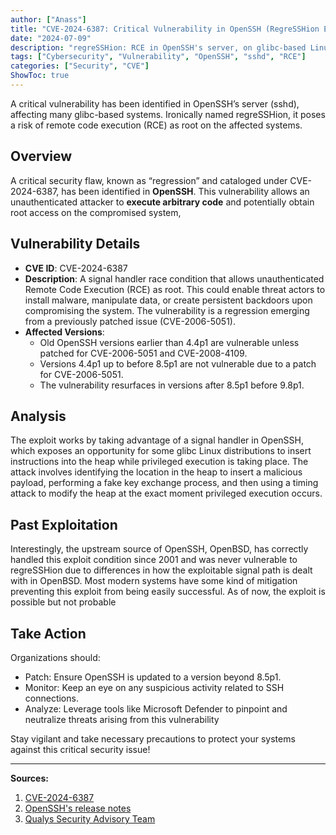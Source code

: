 ```yaml
---
author: ["Anass"]
title: "CVE-2024-6387: Critical Vulnerability in OpenSSH (RegreSSHion Exploit)"
date: "2024-07-09"
description: "regreSSHion: RCE in OpenSSH's server, on glibc-based Linux systems."
tags: ["Cybersecurity", "Vulnerability", "OpenSSH", "sshd", "RCE"]
categories: ["Security", "CVE"]
ShowToc: true
---
```


A critical vulnerability has been identified in OpenSSH’s server (sshd), affecting many glibc-based systems. Ironically named regreSSHion, it poses a risk of remote code execution (RCE) as root on the affected systems.

## Overview
A critical security flaw, known as “regression” and cataloged under CVE-2024-6387, has been identified in **OpenSSH**. This vulnerability allows an unauthenticated attacker to **execute arbitrary code** and potentially obtain root access on the compromised system,

## Vulnerability Details
- **CVE ID**: CVE-2024-6387
- **Description**: A signal handler race condition that allows unauthenticated Remote Code Execution (RCE) as root. This could enable threat actors to install malware, manipulate data, or create persistent backdoors upon compromising the system. The vulnerability is a regression emerging from a previously patched issue (CVE-2006-5051).
- **Affected Versions**:
  - Old OpenSSH versions earlier than 4.4p1 are vulnerable unless patched for CVE-2006-5051 and CVE-2008-4109.
  - Versions 4.4p1 up to before 8.5p1 are not vulnerable due to a patch for CVE-2006-5051.
  - The vulnerability resurfaces in versions after 8.5p1 before 9.8p1.

## Analysis
The exploit works by taking advantage of a signal handler in OpenSSH, which exposes an opportunity for some glibc Linux distributions to insert instructions into the heap while privileged execution is taking place. The attack involves identifying the location in the heap to insert a malicious payload, performing a fake key exchange process, and then using a timing attack to modify the heap at the exact moment privileged execution occurs. 

## Past Exploitation
Interestingly, the upstream source of OpenSSH, OpenBSD, has correctly handled this exploit condition since 2001 and was never vulnerable to regreSSHion due to differences in how the exploitable signal path is dealt with in OpenBSD. Most modern systems have some kind of mitigation preventing this exploit from being easily successful. As of now, the exploit is possible but not probable

## Take Action
Organizations should:

  - Patch: Ensure OpenSSH is updated to a version beyond 8.5p1.
  - Monitor: Keep an eye on any suspicious activity related to SSH connections.
  - Analyze: Leverage tools like Microsoft Defender to pinpoint and neutralize threats arising from this vulnerability

Stay vigilant and take necessary precautions to protect your systems against this critical security issue!

---

**Sources:**

1. [CVE-2024-6387](https://nvd.nist.gov/vuln/detail/CVE-2024-6387)
2. [OpenSSH's release notes](https://www.openssh.com/txt/release-9.8)
3. [Qualys Security Advisory Team](https://www.qualys.com/2024/07/01/cve-2024-6387/regresshion.txt)
